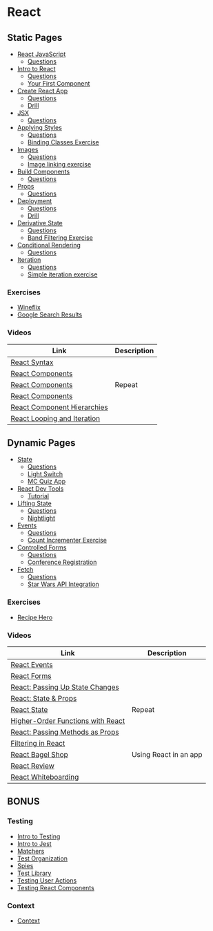 # React

## Static Pages

* [React JavaScript](/posts/react-javascript)
  * [Questions](/posts/react-javascript/questions.md)
* [Intro to React](/posts/react-intro)
  * [Questions](/posts/react-intro/questions.md)
  * [Your First Component](https://beta.reactjs.org/learn/your-first-component)
* [Create React App](/posts/create-react-app)
  * [Questions](/posts/create-react-app/questions.md)
  * [Drill](https://github.com/sikaeducation/create-react-app-drill)
* [JSX](/posts/jsx)
  * [Questions](/posts/jsx/questions.md)
* [Applying Styles](/posts/applying-styles-react)
  * [Questions](/posts/applying-styles-react/questions.md)
  * [Binding Classes Exercise](https://github.com/sikaeducation/binding-classes-react)
* [Images](/posts/react-images)
  * [Questions](/posts/react-images/questions.md)
  * [Image linking exercise](https://github.com/sikaeducation/image-linking-react)
* [Build Components](/posts/build-components-react)
  * [Questions](/posts/build-components-react/questions.md)
* [Props](/posts/react-props)
  * [Questions](/posts/react-props/questions.md)
* [Deployment](/posts/deployment-react)
  * [Questions](/posts/deployment-react/questions.md)
  * [Drill](https://github.com/sikaeducation/react-deployment-drill)
* [Derivative State](/posts/computed-properties-react)
  * [Questions](/posts/computed-properties-react/questions.md)
  * [Band Filtering Exercise](https://github.com/sikaeducation/band-filtering-derivative-state-react)
* [Conditional Rendering](/posts/conditional-rendering-react)
  * [Questions](/posts/conditional-rendering-react/questions.md)
* [Iteration](/posts/iteration-react)
  * [Questions](/posts/iteration-react/questions.md)
  * [Simple iteration exercise](https://github.com/sikaeducation/simple-iteration-react)

### Exercises

* [Wineflix](https://github.com/sikaeducation/wineflix-react)
* [Google Search Results](https://github.com/sikaeducation/google-search-results-react)

### Videos

| Link | Description |
| --- | --- |
| [React Syntax](https://youtu.be/i_DvfA5uqFI) | |
| [React Components](https://youtu.be/ZOTOpiyn6BAj) | |
| [React Components](https://youtu.be/E8x8cTEH9FQ) | Repeat |
| [React Components](https://youtu.be/-jV8lvipjqg) | |
| [React Component Hierarchies](https://youtu.be/g2rn33DwS_w) | |
| [React Looping and Iteration](https://youtu.be/9cnB_LM0-Cc) | |

## Dynamic Pages

* [State](/posts/state-react)
  * [Questions](/posts/state-react/questions.md)
  * [Light Switch](https://github.com/sikaeducation/light-switch-react)
  * [MC Quiz App](https://github.com/sikaeducation/mc-quiz-app)
* [React Dev Tools](/posts/react-dev-tools)
  * [Tutorial](https://react-devtools-tutorial.vercel.app/)
* [Lifting State](/posts/react-lifting-state)
  * [Questions](/posts/react-lifting-state/questions.md)
  * [Nightlight](https://github.com/sikaeducation/nightlight-react)
* [Events](/posts/events-react)
  * [Questions](/posts/events-react/questions.md)
  * [Count Incrementer Exercise](https://github.com/sikaeducation/click-incrementer-react)
* [Controlled Forms](/posts/controlled-forms-react)
  * [Questions](/posts/controlled-forms-react/questions.md)
  * [Conference Registration](https://github.com/sikaeducation/conference-registration-react)
* [Fetch](/posts/react-fetch)
  * [Questions](/posts/react-fetch/questions.md)
  * [Star Wars API Integration](https://github.com/sikaeducation/star-wars-integration-react)

### Exercises

* [Recipe Hero](https://github.com/sikaeducation/recipe-hero-react)

### Videos

| Link | Description |
| --- | --- |
| [React Events](https://youtu.be/4gn-Y0W77R8) | |
| [React Forms](https://youtu.be/J8OvVf2LAf8) | |
| [React: Passing Up State Changes](https://youtu.be/HSVQwickeg8) | |
| [React: State & Props](https://youtu.be/FlXy-I9056U) | |
| [React State](https://youtu.be/lU_1ITFyojc) | Repeat |
| [Higher-Order Functions with React](https://youtu.be/h3ak-GQin78) | |
| [React: Passing Methods as Props](https://youtu.be/wNscZNRUrT8) | |
| [Filtering in React](https://youtu.be/jLctVwnvQCs) | |
| [React Bagel Shop](https://youtu.be/2rjb9AEB7Lk) | Using React in an app |
| [React Review](https://youtu.be/7_DcgDH9utA) | |
| [React Whiteboarding](https://youtu.be/HS03fIHevtM) | |

## BONUS

### Testing

* [Intro to Testing](/posts/testing-intro)
* [Intro to Jest](/posts/jest-intro)
* [Matchers](/posts/jest-matchers)
* [Test Organization](/posts/test-organization)
* [Spies](/posts/jest-spies)
* [Test Library](/posts/testing-library-intro)
* [Testing User Actions](/posts/testing-user-actions-jest)
* [Testing React Components](/posts/testing-react-components)

### Context

* [Context](/posts/react-context-intro)
